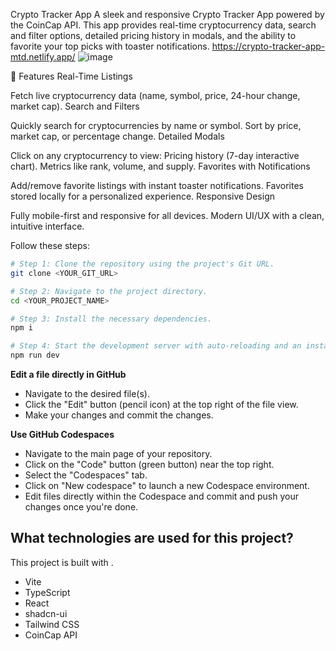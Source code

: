 Crypto Tracker App
A sleek and responsive Crypto Tracker App powered by the CoinCap API. This app provides real-time cryptocurrency data, search and filter options, detailed pricing history in modals, and the ability to favorite your top picks with toaster notifications.
https://crypto-tracker-app-mtd.netlify.app/
![image](https://github.com/user-attachments/assets/9023cf71-5de1-4345-b0d3-757ab828fc16)


🚀 Features
Real-Time Listings

Fetch live cryptocurrency data (name, symbol, price, 24-hour change, market cap).
Search and Filters

Quickly search for cryptocurrencies by name or symbol.
Sort by price, market cap, or percentage change.
Detailed Modals

Click on any cryptocurrency to view:
Pricing history (7-day interactive chart).
Metrics like rank, volume, and supply.
Favorites with Notifications

Add/remove favorite listings with instant toaster notifications.
Favorites stored locally for a personalized experience.
Responsive Design

Fully mobile-first and responsive for all devices.
Modern UI/UX with a clean, intuitive interface.


Follow these steps:

```sh
# Step 1: Clone the repository using the project's Git URL.
git clone <YOUR_GIT_URL>

# Step 2: Navigate to the project directory.
cd <YOUR_PROJECT_NAME>

# Step 3: Install the necessary dependencies.
npm i

# Step 4: Start the development server with auto-reloading and an instant preview.
npm run dev
```

**Edit a file directly in GitHub**

- Navigate to the desired file(s).
- Click the "Edit" button (pencil icon) at the top right of the file view.
- Make your changes and commit the changes.

**Use GitHub Codespaces**

- Navigate to the main page of your repository.
- Click on the "Code" button (green button) near the top right.
- Select the "Codespaces" tab.
- Click on "New codespace" to launch a new Codespace environment.
- Edit files directly within the Codespace and commit and push your changes once you're done.

## What technologies are used for this project?

This project is built with .

- Vite
- TypeScript
- React
- shadcn-ui
- Tailwind CSS
- CoinCap API


